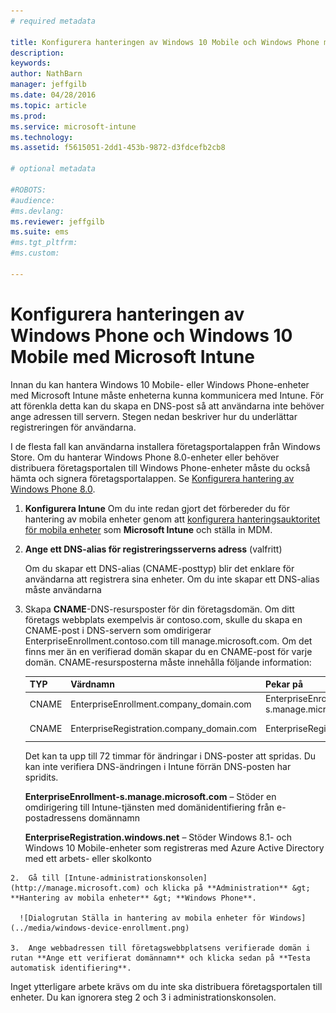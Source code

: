 ```yaml
---
# required metadata

title: Konfigurera hanteringen av Windows 10 Mobile och Windows Phone med Microsoft Intune | Microsoft Intune
description:
keywords:
author: NathBarn
manager: jeffgilb
ms.date: 04/28/2016
ms.topic: article
ms.prod:
ms.service: microsoft-intune
ms.technology:
ms.assetid: f5615051-2dd1-453b-9872-d3fdcefb2cb8

# optional metadata

#ROBOTS:
#audience:
#ms.devlang:
ms.reviewer: jeffgilb
ms.suite: ems
#ms.tgt_pltfrm:
#ms.custom:

---
```



# Konfigurera hanteringen av Windows Phone och Windows 10 Mobile med Microsoft Intune
Innan du kan hantera Windows 10 Mobile- eller Windows Phone-enheter med Microsoft Intune måste enheterna kunna kommunicera med Intune. För att förenkla detta kan du skapa en DNS-post så att användarna inte behöver ange adressen till servern. Stegen nedan beskriver hur du underlättar registreringen för användarna.  

I de flesta fall kan användarna installera företagsportalappen från Windows Store. Om du hanterar Windows Phone 8.0-enheter eller behöver distribuera företagsportalen till Windows Phone-enheter måste du också hämta och signera företagsportalappen. Se [Konfigurera hantering av Windows Phone 8.0](set-up-windows-phone-8.0-management-with-microsoft-intune.md).

1.  **Konfigurera Intune** Om du inte redan gjort det förbereder du för hantering av mobila enheter genom att [konfigurera hanteringsauktoritet för mobila enheter](get-ready-to-enroll-devices-in-microsoft-intune.md#set-mobile-device-management-authority) som **Microsoft Intune** och ställa in MDM.

2.  **Ange ett DNS-alias för registreringsserverns adress** (valfritt)

    Om du skapar ett DNS-alias (CNAME-posttyp) blir det enklare för användarna att registrera sina enheter. Om du inte skapar ett DNS-alias måste användarna

  1.  Skapa **CNAME**-DNS-resursposter för din företagsdomän. Om ditt företags webbplats exempelvis är contoso.com, skulle du skapa en CNAME-post i DNS-servern som omdirigerar EnterpriseEnrollment.contoso.com till manage.microsoft.com. Om det finns mer än en verifierad domän skapar du en CNAME-post för varje domän. CNAME-resursposterna måste innehålla följande information:

      |TYP|Värdnamn|Pekar på|TTL|
      |--------|-------------|-------------|-------|
      |CNAME|EnterpriseEnrollment.company_domain.com|EnterpriseEnrollment-s.manage.microsoft.com |1 timme|
      |CNAME|EnterpriseRegistration.company_domain.com|EnterpriseRegistration.windows.net|1 timme|

      Det kan ta upp till 72 timmar för ändringar i DNS-poster att spridas. Du kan inte verifiera DNS-ändringen i Intune förrän DNS-posten har spridits.

      **EnterpriseEnrollment-s.manage.microsoft.com** – Stöder en omdirigering till Intune-tjänsten med domänidentifiering från e-postadressens domännamn

      **EnterpriseRegistration.windows.net** – Stöder Windows 8.1- och Windows 10 Mobile-enheter som registreras med Azure Active Directory med ett arbets- eller skolkonto

    2.  Gå till [Intune-administrationskonsolen](http://manage.microsoft.com) och klicka på **Administration** &gt; **Hantering av mobila enheter** &gt; **Windows Phone**.

      ![Dialogrutan Ställa in hantering av mobila enheter för Windows](../media/windows-device-enrollment.png)

    3.  Ange webbadressen till företagswebbplatsens verifierade domän i rutan **Ange ett verifierat domännamn** och klicka sedan på **Testa automatisk identifiering**.



Inget ytterligare arbete krävs om du inte ska distribuera företagsportalen till enheter.  Du kan ignorera steg 2 och 3 i administrationskonsolen.


<!--HONumber=May16_HO2-->


